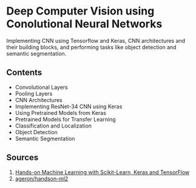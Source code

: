 # Deep Computer Vision using Conolutional Neural Networks
Implementing CNN using Tensorflow and Keras, CNN architectures and their building blocks, and performing tasks like object detection and semantic segmentation.


## Contents
* Convolutional Layers
* Pooling Layers
* CNN Architectures
* Implementing ResNet-34 CNN using Keras
* Using Pretrained Models from Keras
* Pretrained Models for Transfer Learning
* Classification and Localization
* Object Detection
* Semantic Segmentation

## Sources
1. [Hands-on Machine Learning with Scikit-Learn, Keras and TensorFlow](https://www.oreilly.com/library/view/hands-on-machine-learning/9781492032632/)
2. [ageron/handson-ml2](https://github.com/ageron/handson-ml2)
